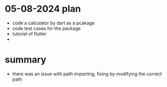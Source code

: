# 05-08-2024 plan
- code a calculator by dart as a pcakage
- code test cases for the package
- tutorial of flutter
- 


# summary
- there was an issue with path importing, fixing by modifying the correct path 